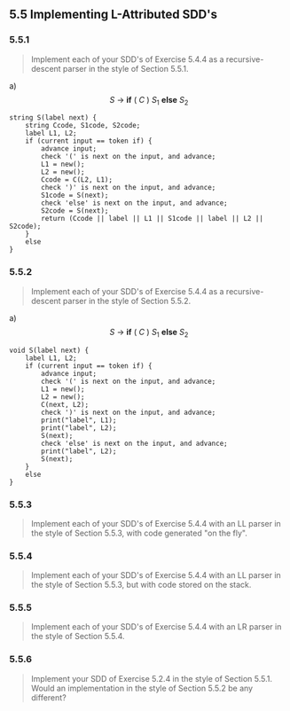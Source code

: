 ## 5.5 Implementing L-Attributed SDD's

### 5.5.1

> Implement each of your SDD's of Exercise 5.4.4 as a recursive-descent parser in the style of Section 5.5.1.

a) $$S~\rightarrow~\mathbf{if}~(~C~)~S_1~\mathbf{else}~S_2$$

```
string S(label next) {
    string Ccode, S1code, S2code;
    label L1, L2;
    if (current input == token if) {
        advance input;
        check '(' is next on the input, and advance;
        L1 = new();
        L2 = new();
        Ccode = C(L2, L1);
        check ')' is next on the input, and advance;
        S1code = S(next);
        check 'else' is next on the input, and advance;
        S2code = S(next);
        return (Ccode || label || L1 || S1code || label || L2 || S2code);
    }
    else
}
```

### 5.5.2

> Implement each of your SDD's of Exercise 5.4.4 as a recursive-descent parser in the style of Section 5.5.2.

a) $$S~\rightarrow~\mathbf{if}~(~C~)~S_1~\mathbf{else}~S_2$$

```
void S(label next) {
    label L1, L2;
    if (current input == token if) {
        advance input;
        check '(' is next on the input, and advance;
        L1 = new();
        L2 = new();
        C(next, L2);
        check ')' is next on the input, and advance;
        print("label", L1);
        print("label", L2);
        S(next);
        check 'else' is next on the input, and advance;
        print("label", L2);
        S(next);
    }
    else
}
```

### 5.5.3

> Implement each of your SDD's of Exercise 5.4.4 with an LL parser in the style of Section 5.5.3, with code generated "on the fly".

### 5.5.4

> Implement each of your SDD's of Exercise 5.4.4 with an LL parser in the style of Section 5.5.3, but with code stored on the stack.

### 5.5.5

> Implement each of your SDD's of Exercise 5.4.4 with an LR parser in the style of Section 5.5.4.

### 5.5.6

> Implement your SDD of Exercise 5.2.4 in the style of Section 5.5.1. Would an implementation in the style of Section 5.5.2 be any different?

